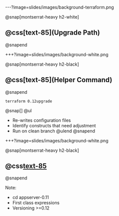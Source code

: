 ---?image=slides/images/background-terraform.png

@snap[montserrat-heavy h2-white]
## @css[text-85](Upgrade Path)
@snapend


+++?image=slides/images/background-white.png

@snap[montserrat-heavy h2-black]
## @css[text-85](Helper Command)
@snapend

`terraform 0.12upgrade`

@snap[]
@ul
- Re-writes configuration files
- Identify constructs that need adjustment
- Run on clean branch
@ulend
@snapend

+++?image=slides/images/background-white.png

@snap[montserrat-heavy h2-black]
## @css[text-85](Patience)
@snapend

Note:
- cd appserver-0.11
- First class expressions
- Versioning >=0.12
